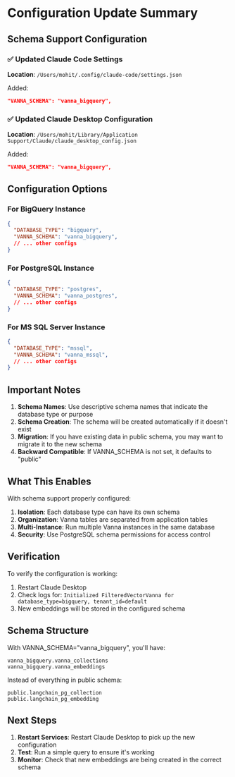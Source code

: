 # Configuration Update Summary

## Schema Support Configuration

### ✅ Updated Claude Code Settings
**Location**: `/Users/mohit/.config/claude-code/settings.json`

Added:
```json
"VANNA_SCHEMA": "vanna_bigquery",
```

### ✅ Updated Claude Desktop Configuration  
**Location**: `/Users/mohit/Library/Application Support/Claude/claude_desktop_config.json`

Added:
```json
"VANNA_SCHEMA": "vanna_bigquery",
```

## Configuration Options

### For BigQuery Instance
```json
{
  "DATABASE_TYPE": "bigquery",
  "VANNA_SCHEMA": "vanna_bigquery",
  // ... other configs
}
```

### For PostgreSQL Instance
```json
{
  "DATABASE_TYPE": "postgres", 
  "VANNA_SCHEMA": "vanna_postgres",
  // ... other configs
}
```

### For MS SQL Server Instance
```json
{
  "DATABASE_TYPE": "mssql",
  "VANNA_SCHEMA": "vanna_mssql", 
  // ... other configs
}
```

## Important Notes

1. **Schema Names**: Use descriptive schema names that indicate the database type or purpose
2. **Schema Creation**: The schema will be created automatically if it doesn't exist
3. **Migration**: If you have existing data in public schema, you may want to migrate it to the new schema
4. **Backward Compatible**: If VANNA_SCHEMA is not set, it defaults to "public"

## What This Enables

With schema support properly configured:

1. **Isolation**: Each database type can have its own schema
2. **Organization**: Vanna tables are separated from application tables
3. **Multi-Instance**: Run multiple Vanna instances in the same database
4. **Security**: Use PostgreSQL schema permissions for access control

## Verification

To verify the configuration is working:

1. Restart Claude Desktop
2. Check logs for: `Initialized FilteredVectorVanna for database_type=bigquery, tenant_id=default`
3. New embeddings will be stored in the configured schema

## Schema Structure

With VANNA_SCHEMA="vanna_bigquery", you'll have:
```
vanna_bigquery.vanna_collections
vanna_bigquery.vanna_embeddings
```

Instead of everything in public schema:
```
public.langchain_pg_collection
public.langchain_pg_embedding
```

## Next Steps

1. **Restart Services**: Restart Claude Desktop to pick up the new configuration
2. **Test**: Run a simple query to ensure it's working
3. **Monitor**: Check that new embeddings are being created in the correct schema
